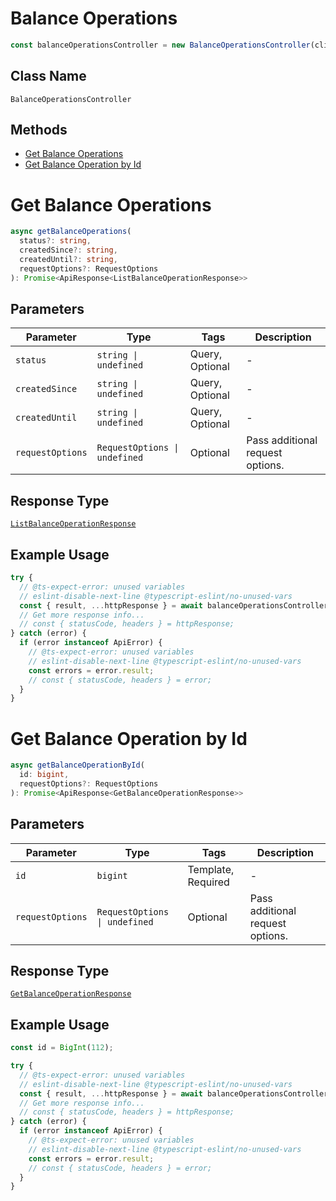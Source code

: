# Balance Operations

```ts
const balanceOperationsController = new BalanceOperationsController(client);
```

## Class Name

`BalanceOperationsController`

## Methods

* [Get Balance Operations](../../doc/controllers/balance-operations.md#get-balance-operations)
* [Get Balance Operation by Id](../../doc/controllers/balance-operations.md#get-balance-operation-by-id)


# Get Balance Operations

```ts
async getBalanceOperations(
  status?: string,
  createdSince?: string,
  createdUntil?: string,
  requestOptions?: RequestOptions
): Promise<ApiResponse<ListBalanceOperationResponse>>
```

## Parameters

| Parameter | Type | Tags | Description |
|  --- | --- | --- | --- |
| `status` | `string \| undefined` | Query, Optional | - |
| `createdSince` | `string \| undefined` | Query, Optional | - |
| `createdUntil` | `string \| undefined` | Query, Optional | - |
| `requestOptions` | `RequestOptions \| undefined` | Optional | Pass additional request options. |

## Response Type

[`ListBalanceOperationResponse`](../../doc/models/list-balance-operation-response.md)

## Example Usage

```ts
try {
  // @ts-expect-error: unused variables
  // eslint-disable-next-line @typescript-eslint/no-unused-vars
  const { result, ...httpResponse } = await balanceOperationsController.getBalanceOperations();
  // Get more response info...
  // const { statusCode, headers } = httpResponse;
} catch (error) {
  if (error instanceof ApiError) {
    // @ts-expect-error: unused variables
    // eslint-disable-next-line @typescript-eslint/no-unused-vars
    const errors = error.result;
    // const { statusCode, headers } = error;
  }
}
```


# Get Balance Operation by Id

```ts
async getBalanceOperationById(
  id: bigint,
  requestOptions?: RequestOptions
): Promise<ApiResponse<GetBalanceOperationResponse>>
```

## Parameters

| Parameter | Type | Tags | Description |
|  --- | --- | --- | --- |
| `id` | `bigint` | Template, Required | - |
| `requestOptions` | `RequestOptions \| undefined` | Optional | Pass additional request options. |

## Response Type

[`GetBalanceOperationResponse`](../../doc/models/get-balance-operation-response.md)

## Example Usage

```ts
const id = BigInt(112);

try {
  // @ts-expect-error: unused variables
  // eslint-disable-next-line @typescript-eslint/no-unused-vars
  const { result, ...httpResponse } = await balanceOperationsController.getBalanceOperationById(id);
  // Get more response info...
  // const { statusCode, headers } = httpResponse;
} catch (error) {
  if (error instanceof ApiError) {
    // @ts-expect-error: unused variables
    // eslint-disable-next-line @typescript-eslint/no-unused-vars
    const errors = error.result;
    // const { statusCode, headers } = error;
  }
}
```

